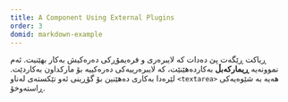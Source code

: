 ```yaml
---
title: A Component Using External Plugins
order: 3
domid: markdown-example
---
```


ڕیاكت ڕێگه‌ت پێ ده‌دات كه‌ لایبره‌ری و فره‌یمۆڕكی ده‌ره‌كیش به‌كار بهێنیت. ئه‌م نموونه‌یه‌ **ڕیماركه‌بڵ** به‌كارده‌هێنێت، كه‌ لایبره‌رییه‌كی ده‌ره‌كییه‌ بۆ ماركداون به‌كاردێت. لێره‌دا به‌كاری ده‌هێنین بۆ گۆڕینی ئه‌و تێكسته‌ی له‌ناو `<textarea>` هه‌یه‌ به‌ شێوه‌یه‌كی ڕاسته‌وخۆ.
